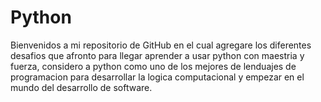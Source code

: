 # Python

Bienvenidos a mi repositorio de GitHub en el cual agregare los diferentes desafios que afronto para llegar aprender a usar python con maestria y fuerza, considero a python como uno de los mejores de lenduajes de programacion para desarrollar la logica computacional y empezar en el mundo del desarrollo de software. 
